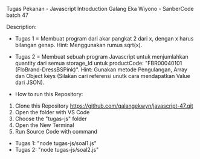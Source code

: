 Tugas Pekanan - Javascript Introduction
Galang Eka Wiyono - SanberCode batch 47

Description:
- Tugas 1 = Membuat program dari akar pangkat 2 dari x, dengan x harus bilangan genap.
Hint: Menggunakan rumus sqrt(x).

- Tugas 2 = Membuat sebuah program Javascript untuk menjumlahkan quantity dari semua storage_Id untuk productCode: "FBR00040101 (FloBrand-DressBSPink)".
Hint: Gunakan metode Pengulangan, Array dan Object keys (Silakan cari referensi unutk cara mendapatkan Value dari JSON).

- How to run this Repository:
1. Clone this Repository
https://github.com/galangekwyn/javascript-47.git
2. Open the folder with VS Code
3. Choose the "tugas-js" folder
4. Open the New Terminal
5. Run Source Code with command
- Tugas 1:
"node tugas-js/soal1.js"
- Tugas 2:
"node tugas-js/soal2.js"

